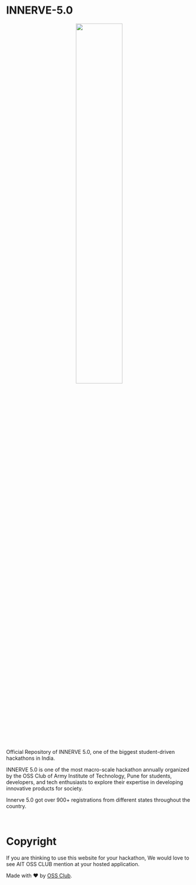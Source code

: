 # INNERVE-5.0

<p align="center">
  <img align="center" src="https://innerve24hrs.in/assets/img/logo.png" width="50%">

Official Repository of INNERVE 5.0, one of the biggest student-driven hackathons in India.

INNERVE 5.0 is one of the most macro-scale hackathon annually organized by the OSS Club of Army Institute of Technology, Pune for students, developers, and tech enthusiasts to explore their expertise in developing innovative products for society.

Innerve 5.0 got over 900+ registrations from different states throughout the country.

</p>

<br>

# Copyright
If you are thinking to use this website for your hackathon, We would love to see AIT OSS CLUB mention at your hosted application.

Made with ❤ by [OSS Club](https://aitoss.club). 
